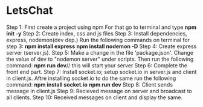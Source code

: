 # LetsChat
Step 1: First create a project using npm
For that go to terminal and type **npm init -y**
Step 2: Create index, css and js files
Step 3: Install dependencies, express, nodemon(dev dep.)
Run the following commands on terminal for step 3:
**npm install express**
**npm install nodemon -D**
Step 4: Create express server (server.js).
Step 5: Make a change in the file 'package.json'. Change the value of dev to "nodemon server" under scripts. Then run the following command:
**npm run dev**// this will start your server
Step 6: Complete the front end part.
Step 7: Install socket.io; setup socket.io in server.js and client in client.js. Aftre installing socket.io to do the same run the following command:
**npm install socket.io**
**npm run dev**
Step 8: Client sends message in client.js 
Step 9: Recieved message on server and broadcast to all clients.
Step 10: Received messages on client and display the same. 
